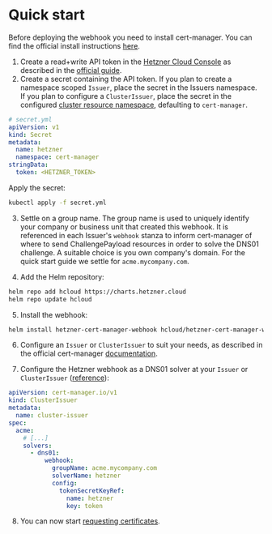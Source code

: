 # Quick start

Before deploying the webhook you need to install cert-manager. You can find the official install instructions [here](https://cert-manager.io/docs/installation/).

1. Create a read+write API token in the [Hetzner Cloud Console](https://console.hetzner.cloud/) as described in the [official guide](https://docs.hetzner.com/cloud/api/getting-started/generating-api-token).
2. Create a secret containing the API token. If you plan to create a namespace scoped `Issuer`, place the secret in the Issuers namespace. If you plan to configure a `ClusterIssuer`, place the secret in the configured [cluster resource namespace](https://cert-manager.io/docs/configuration/#cluster-resource-namespace), defaulting to `cert-manager`.

```yaml
# secret.yml
apiVersion: v1
kind: Secret
metadata:
  name: hetzner
  namespace: cert-manager
stringData:
  token: <HETZNER_TOKEN>
```

Apply the secret:

```bash
kubectl apply -f secret.yml
```

3. Settle on a group name. The group name is used to uniquely identify your company or business unit that created this webhook. It is referenced in each Issuer's `webhook` stanza to inform cert-manager of where to send ChallengePayload resources in order to solve the DNS01 challenge. A suitable choice is you own company's domain. For the quick start guide we settle for `acme.mycompany.com`.

4. Add the Helm repository:

```bash
helm repo add hcloud https://charts.hetzner.cloud
helm repo update hcloud
```

5. Install the webhook:

```bash
helm install hetzner-cert-manager-webhook hcloud/hetzner-cert-manager-webhook -n cert-manager --set groupName="acme.mycompany.com"
```

6. Configure an `Issuer` or `ClusterIssuer` to suit your needs, as described in the official cert-manager [documentation](https://cert-manager.io/docs/configuration/acme/).

7. Configure the Hetzner webhook as a DNS01 solver at your `Issuer` or `ClusterIssuer` ([reference](https://cert-manager.io/docs/configuration/acme/dns01/webhook/)):

```yaml
apiVersion: cert-manager.io/v1
kind: ClusterIssuer
metadata:
  name: cluster-issuer
spec:
  acme:
    # [...]
    solvers:
      - dns01:
          webhook:
            groupName: acme.mycompany.com
            solverName: hetzner
            config:
              tokenSecretKeyRef:
                name: hetzner
                key: token
```

8. You can now start [requesting certificates](https://cert-manager.io/docs/usage/).
